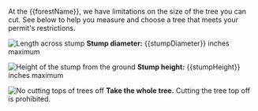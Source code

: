 At the {{forestName}}, we have limitations on the size of the tree you can cut. See below
to help you measure and choose a tree that meets your permit's restrictions.


![Length across stump](/assets/img/site-wide/tree-diameter-icon.svg "stump diameter")  **Stump diameter:** {{stumpDiameter}} inches maximum

![Height of the stump from the ground](/assets/img/site-wide/tree-stump-height-icon.svg "stump height")  **Stump height:** {{stumpHeight}} inches maximum

![No cutting tops of trees off](/assets/img/site-wide/tree-top-icon.svg "no tree-topping")  **Take the whole tree.** Cutting the tree top off is prohibited.
